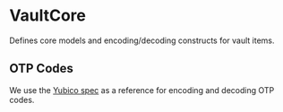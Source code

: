 # VaultCore

Defines core models and encoding/decoding constructs for vault items.

## OTP Codes

We use the [Yubico spec][] as a reference for encoding and decoding OTP codes.

[Yubico spec]: https://docs.yubico.com/yesdk/users-manual/application-oath/uri-string-format.html
